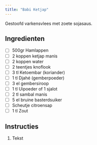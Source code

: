 ```yaml
---
title: "Babi Ketjap"
---
```


Gestoofd varkensvlees met zoete sojasaus.

## Ingredienten

- [ ] 500gr Hamlappen
- [ ] 2 koppen ketjap manis
- [ ] 2 koppen water
- [ ] 2 teentjes knoflook
- [ ] 3 tl Ketoembar (koriander)
- [ ] 1 tl Djahé (gemberpoeder)
- [ ] 3 el gembersiroop
- [ ] 1 tl Uipoeder of 1 sjalot
- [ ] 2 tl sambal manis
- [ ] 5 el bruine basterdsuiker
- [ ] Scheutje citroensap
- [ ] 1 tl Zout

## Instructies

1. Tekst
